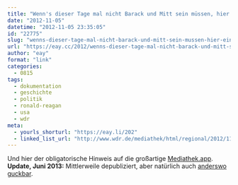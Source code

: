 ```yaml
---
title: "Wenn's dieser Tage mal nicht Barack und Mitt sein müssen, hier eine sehenswerte WDR-Doku über Ronald Reagan"
date: "2012-11-05"
datetime: "2012-11-05 23:35:05"
id: "22775"
slug: "wenns-dieser-tage-mal-nicht-barack-und-mitt-sein-mussen-hier-eine-sehenswerte-wdr-doku-uber-ronald-reagan"
url: "https://eay.cc/2012/wenns-dieser-tage-mal-nicht-barack-und-mitt-sein-mussen-hier-eine-sehenswerte-wdr-doku-uber-ronald-reagan/"
author: "eay"
format: "link"
categories:
  - 0815
tags:
  - dokumentation
  - geschichte
  - politik
  - ronald-reagan
  - usa
  - wdr
meta:
  - yourls_shorturl: "https://eay.li/202"
  - linked_list_url: "http://www.wdr.de/mediathek/html/regional/2012/11/02/wdr-dok-ronald-reagan.xml"
---
```


Und hier der obligatorische Hinweis auf die großartige [Mediathek.app](http://appdrive.net/mediathek/). **Update, Juni 2013:** Mittlerweile depubliziert, aber natürlich auch [anderswo guckbar](http://bit.ly/12FJLwV).
